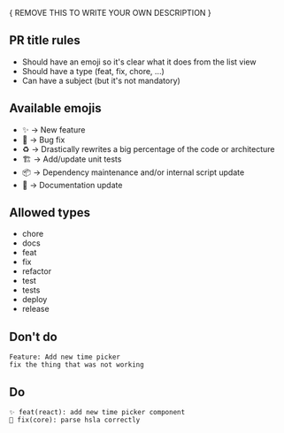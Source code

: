 { REMOVE THIS TO WRITE YOUR OWN DESCRIPTION }

## PR title rules

- Should have an emoji so it's clear what it does from the list view
- Should have a type (feat, fix, chore, ...)
- Can have a subject (but it's not mandatory)

## Available emojis

- ✨ → New feature
- 🐛 → Bug fix
- ♻️ → Drastically rewrites a big percentage of the code or architecture
- 🏗 → Add/update unit tests
- 📦 → Dependency maintenance and/or internal script update
- 📖 → Documentation update

## Allowed types
- chore
- docs
- feat
- fix
- refactor
- test
- tests
- deploy
- release

## Don't do

```
Feature: Add new time picker
fix the thing that was not working
```

## Do

```
✨ feat(react): add new time picker component
🐛 fix(core): parse hsla correctly
```
